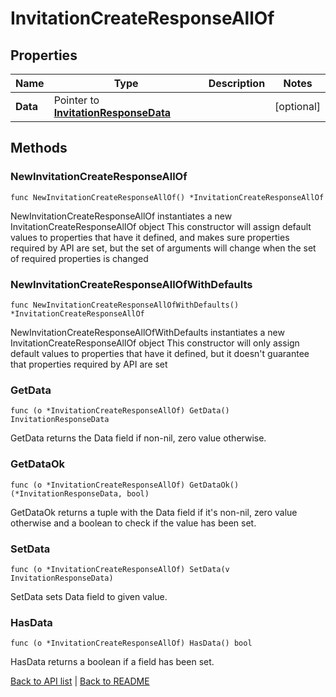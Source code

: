 # InvitationCreateResponseAllOf

## Properties

Name | Type | Description | Notes
------------ | ------------- | ------------- | -------------
**Data** | Pointer to [**InvitationResponseData**](InvitationResponseData.md) |  | [optional] 

## Methods

### NewInvitationCreateResponseAllOf

`func NewInvitationCreateResponseAllOf() *InvitationCreateResponseAllOf`

NewInvitationCreateResponseAllOf instantiates a new InvitationCreateResponseAllOf object
This constructor will assign default values to properties that have it defined,
and makes sure properties required by API are set, but the set of arguments
will change when the set of required properties is changed

### NewInvitationCreateResponseAllOfWithDefaults

`func NewInvitationCreateResponseAllOfWithDefaults() *InvitationCreateResponseAllOf`

NewInvitationCreateResponseAllOfWithDefaults instantiates a new InvitationCreateResponseAllOf object
This constructor will only assign default values to properties that have it defined,
but it doesn't guarantee that properties required by API are set

### GetData

`func (o *InvitationCreateResponseAllOf) GetData() InvitationResponseData`

GetData returns the Data field if non-nil, zero value otherwise.

### GetDataOk

`func (o *InvitationCreateResponseAllOf) GetDataOk() (*InvitationResponseData, bool)`

GetDataOk returns a tuple with the Data field if it's non-nil, zero value otherwise
and a boolean to check if the value has been set.

### SetData

`func (o *InvitationCreateResponseAllOf) SetData(v InvitationResponseData)`

SetData sets Data field to given value.

### HasData

`func (o *InvitationCreateResponseAllOf) HasData() bool`

HasData returns a boolean if a field has been set.


[Back to API list](../README.md#documentation-for-api-endpoints) | [Back to README](../README.md)


